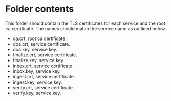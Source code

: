 # Folder contents

This folder should contain the TLS certificates for each service and the root ca certificate.
The names should match the service name as outlined below.

- ca.crt, root ca certificate.
- doa.crt, service certificate.
- doa.key, service key.
- finalize.crt, service certificate.
- finalize.key, service key.
- inbox.crt, service certificate.
- inbox.key, service key.
- ingest.crt, service certificate.
- ingest.key, service key.
- verify.crt, service certificate.
- verify.key, service key.
